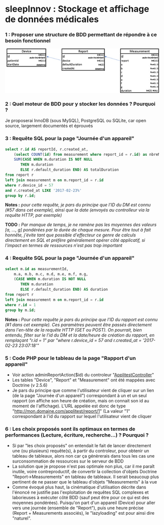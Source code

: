 # sleepInnov : Stockage et affichage de données médicales

### 1 : Proposer une structure de BDD permettant de répondre à ce besoin fonctionnel
![Screenshot](MLD.jpg)
### 2 : Quel moteur de BDD pour y stocker les données ? Pourquoi ?
Je proposerai InnoDB (sous MySQL), PostgreSQL ou SQLite, car open source, largement documentés et éprouvés
### 3 : Requête SQL pour la page "Journée d'un appareil"
```sql
select r.id AS reportId, r.created_at,
    (select COUNT(id) from measurement where report_id = r.id) as nbreMesures,
    SUM(CASE WHEN m.duration IS NOT NULL 
       THEN m.duration
       ELSE r.default_duration END) AS totalDuration
from report r
left join measurement m on m.report_id = r.id
where r.device_id = 57
and r.created_at LIKE '2017-02-23%'
group by r.id;
```

**Notes :** *pour cette requête, je pars du principe que l'ID du DM est connu (#57 dans cet exemple), ainsi que la date (envoyés au controlleur via la requête HTTP, par exemple)*

**TODO :** *Par manque de temps, je ne ramène pas les moyennes des valeurs [a, ..., g] pondérées par la durée de chaque mesure.
Pour être tout à fait honnête, j'évite tant que possible d'effecteur ce genre de calculs directement en SQL et préfère généralement opérer côté applicatif, si l'impact en termes de ressources n'est pas trop important*

### 4 : Requête SQL pour la page "Journée d'un appareil"
```sql
select m.id as measurementId,
    m.a, m.b, m.c, m.d, m.e, m.f, m.g, 
    (CASE WHEN m.duration IS NOT NULL 
       THEN m.duration
       ELSE r.default_duration END) AS duration
from report r
left join measurement m on m.report_id = r.id
where r.id = 1
group by m.id;
```

**Notes :** *Pour cette requête je pars du principe que l'ID du rapport est connu (#1 dans cet exemple). Ces paramètres peuvent être passés directement dans l'en-tête de la requête HTTP (GET ou POST). On pourrait, bien entendu, filter sur le l'id du DM et la date/heure de création du rapport, en remplaçant "r.id = 1" par "where r.device_id = 57 and r.created_at = '2017-02-23 23:07:18'"*

### 5 : Code PHP pour le tableau de la page "Rapport d'un appareil"
- Voir action adminReportAction($id) du controleur "[ApplitestController](https://github.com/hokutobboy/sleepInnov/blob/master/Application/Controller/ApplitestController.php#L15)"
- Les tables "Device", "Report" et "Measurement" ont été mappées avec Doctrine (v 2.5.6)
- Je pars du principe que comme l'utilisateur vient de cliquer sur un lien (de la page "Journée d'un appareil") correspondant à un et un seul rapport (on affiche son heure de création, mais on connait son id au moment de l'affichage). L'URL appelée est donc de type "http://mon.domaine.com/applitest/report/1" (La valeur "1" correspondant à l'id du rapport sur lequel l'utilisateur vient de cliquer

### 6 : Les choix proposés sont ils optimaux en termes de performances (Lecture, écriture, recherche...) ? Pourquoi ?
- Si par "les choix proposés" on entendait le fait de lancer directement une (ou plusieurs) requête(s), à partir du controleur, pour obtenir un tableau de tableaux, alors non car ça génèrerais dans tous les cas une surconsommation de ressources sur le serveur de BDD
- La solution que je propose n'est pas optimale non plus, car il me paraît inutile, voire contreproductif, de convertir la collection d'objets Doctrine "Report->Measurements" en tableau de tableaux. Il serait beaucoup plus pertinent de ne passer que le tableau d'objets "Measurements" à la vue
- Comme évoqué plus haut, la cinématique d'utilisation décrite dans l'énoncé ne justifie pas l'exploitation de requêtes SQL complexes et laborieuses à exécuter côté BDD (sauf peut être pour ce qui est des moyennes pondérées). Puisqu'on part d'un appareil (Device) pour aller vers une journée (ensemble de "Report"), puis une heure précise (Report + Measurements associés), le "lazyloading" est pour ainsi dire "naturel".
